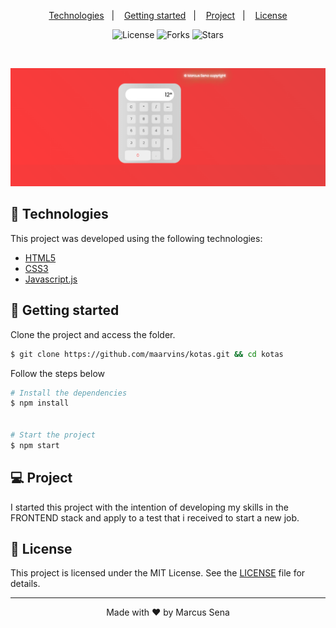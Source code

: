 

<p align="center">
  <a href="#-technologies">Technologies</a>&nbsp;&nbsp;&nbsp;|&nbsp;&nbsp;&nbsp;
  <a href="#-layout">Getting started</a>&nbsp;&nbsp;&nbsp;|&nbsp;&nbsp;&nbsp;
  <a href="#-project">Project</a>&nbsp;&nbsp;&nbsp;|&nbsp;&nbsp;&nbsp;
  <a href="#-license">License</a>
</p>

<p align="center">
  <img  src="https://img.shields.io/static/v1?label=license&message=MIT&color=5965E0&labelColor=121214" alt="License">
  
  <img src="https://img.shields.io/github/forks/maarvins/Clone-instagram?label=forks&message=MIT&color=5965E0&labelColor=121214" alt="Forks">     

  <img src="https://img.shields.io/github/stars/maarvins/Clone-instagram?label=stars&message=MIT&color=5965E0&labelColor=121214" alt="Stars">
</p>

<br>

<p align="center">
  <img alt="calculator view" src="assets/calculator-js.png">
</p>

## 🧪 Technologies

This project was developed using the following technologies:

- [HTML5](https://html.spec.whatwg.org/multipage/)
- [CSS3](https://www.w3.org/Style/CSS/Overview.en.html)
- [Javascript.js](https://www.javascript.com/)


## 🚀 Getting started

Clone the project and access the folder.

```bash
$ git clone https://github.com/maarvins/kotas.git && cd kotas
```

Follow the steps below
```bash
# Install the dependencies
$ npm install


# Start the project
$ npm start
```

## 💻 Project

I started this project with the intention of developing my skills in the FRONTEND stack and apply to a test that i received to start a new job.


## 📝 License

This project is licensed under the MIT License. See the [LICENSE](LICENSE.md) file for details.


---

<p align="center">Made with ❤️ by Marcus Sena</p>
